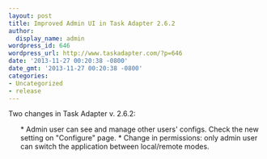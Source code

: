 ```yaml
---
layout: post
title: Improved Admin UI in Task Adapter 2.6.2
author:
  display_name: admin
wordpress_id: 646
wordpress_url: http://www.taskadapter.com/?p=646
date: '2013-11-27 00:20:38 -0800'
date_gmt: '2013-11-27 00:20:38 -0800'
categories:
- Uncategorized
- release
---
```

<p>Two changes in Task Adapter v. 2.6.2:</p>
<ul>
* Admin user can see and manage other users' configs.  Check the new setting on "Configure" page.
* Change in permissions: only admin user can switch the application between local/remote modes.

</ul>

 </p>

